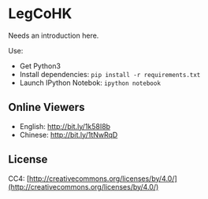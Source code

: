 # LegCoHK

Needs an introduction here.

Use:

   * Get Python3
   * Install dependencies: `pip install -r requirements.txt`
   * Launch IPython Notebok: `ipython notebook`

## Online Viewers

   * English: http://bit.ly/1k58I8b
   * Chinese: http://bit.ly/1tNwRqD

## License

CC4:
[http://creativecommons.org/licenses/by/4.0/](http://creativecommons.org/licenses/by/4.0/)
